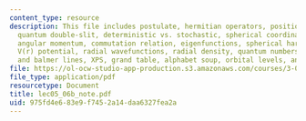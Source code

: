 ```yaml
---
content_type: resource
description: This file includes postulate, hermitian operators, position and probability,
  quantum double-slit, deterministic vs. stochastic, spherical coordinates, 3-d integration,
  angular momentum, commutation relation, eigenfunctions, spherical harmonics, electron,
  V(r) potential, radial wavefunctions, radial density, quantum numbers, absorption
  and balmer lines, XPS, grand table, alphabet soup, orbital levels, and screening.
file: https://ol-ocw-studio-app-production.s3.amazonaws.com/courses/3-012-fundamentals-of-materials-science-fall-2005/975fd4e683e9f7452a14daa6327fea2a_lec05_06b_note.pdf
file_type: application/pdf
resourcetype: Document
title: lec05_06b_note.pdf
uid: 975fd4e6-83e9-f745-2a14-daa6327fea2a
---
```

